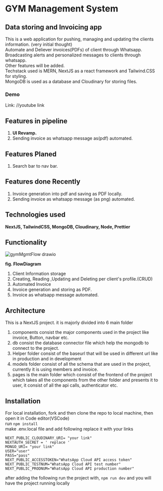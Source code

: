 # **GYM Management System**
## **Data storing and Invoicing app**
This is a web application for pushing, managing and updating the clients information. (very initial thought) <br/>
Automate and Deliever invoices(PDFs) of client through Whatsapp.<br/>
Broadcasting alerts and personalized messages to clients through whatsapp.<br/>
Other features will be added.<br/>
Techstack used is MERN, NextJS as a react framework and Tailwind.CSS for styling.<br/>
MongoDB is used as a database and Cloudinary for storing files.

### Demo
Link: //youtube link

## Features in pipeline
1. **UI Revamp.**
2. Sending invoice as whatsapp message as(pdf) automated.

## Features Planed
1. Search bar to nav bar.

## Features done Recently
1. Invoice generation into pdf and saving as PDF locally.
2. Sending invoice as whatsapp message (as png) automated.

## Technologies used
**NextJS, TailwindCSS, MongoDB, Cloudinary, Node, Prettier**

## Functionality

![gymMgmtFlow drawio](https://user-images.githubusercontent.com/33827410/204362722-cefa0fce-a1fb-4a93-b17e-b6ee3d761c43.png)

**fig. FlowDiagram**

1. Client Information storage
  1. Creating, Reading ,Updating and Deleting per client's profile.(CRUD)
2. Automated Invoice
  1. Invoice generation and storing as PDF.
  2. Invoice as whatsapp message automated.

## Architecture



This is a NextJS project. it is majorly divided into 6 main folder 
1. components consist the major components used in the project like invoice, Button, navbar etc.
2. db consist the database connector file which help the mongodb to connect to the project.
3. Helper folder consist of the baseurl that will be used in different url like in production and in development
4. models folder consist of all the schema that are used in the project, currently it is using members and invoice.
5. pages is the main folder which consist of the frontend of the project which takes all the components from the other folder and presents it to user, it consist of all the api calls, authenticator etc.

## Installation 
For local installation,
 fork and then clone the repo to local machine,
then open it in Code editor(VSCode) <br/>
run `npm install` <br/>
make .env.local file and add following 
replace it with your links

`NEXT_PUBLIC_CLOUDINARY_URI= "your link" ` <br/>
`NEXTAUTH_SECRET = ' replace ' ` <br/>
`MONGO_URI= "your link"` <br/>
`USER="user"` <br/>
`PASS="pass"` <br/>
`NEXT_PUBLIC_ACCESSTOKEN="WhatsApp Cloud API access token"` <br/>
`NEXT_PUBLIC_TESTNUM="WhatsApp Cloud API test number"` <br/>
`NEXT_PUBLIC_PRODNUM="WhatsApp Cloud API production number"` <br/>

after adding the following run the project with, 
`npm run dev`
and you will have the project running locally

